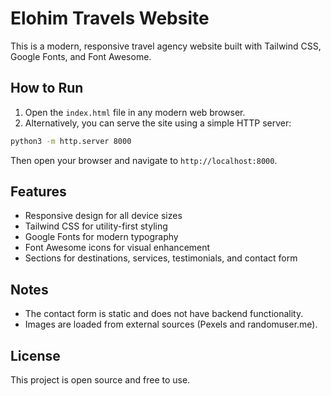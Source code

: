 # Elohim Travels Website

This is a modern, responsive travel agency website built with Tailwind CSS, Google Fonts, and Font Awesome.

## How to Run

1. Open the `index.html` file in any modern web browser.
2. Alternatively, you can serve the site using a simple HTTP server:

```bash
python3 -m http.server 8000
```

Then open your browser and navigate to `http://localhost:8000`.

## Features

- Responsive design for all device sizes
- Tailwind CSS for utility-first styling
- Google Fonts for modern typography
- Font Awesome icons for visual enhancement
- Sections for destinations, services, testimonials, and contact form

## Notes

- The contact form is static and does not have backend functionality.
- Images are loaded from external sources (Pexels and randomuser.me).

## License

This project is open source and free to use.
